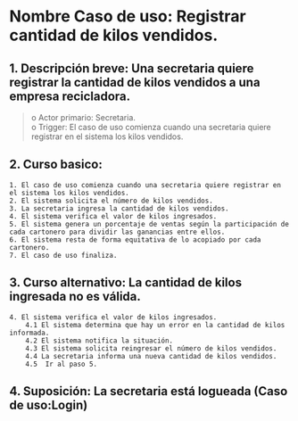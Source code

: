 # Nombre Caso de uso: Registrar cantidad de kilos vendidos.                                                                            
## 1. Descripción breve: Una secretaria quiere registrar la cantidad de kilos vendidos a una empresa recicladora.                                                                                                                                                                      
>o Actor primario: Secretaria.                                                                                                                                                                                  
>o Trigger: El caso de uso comienza cuando una secretaria quiere registrar en el sistema los kilos vendidos.                                                                                                                                                                                                        
## 2. Curso basico:                                                      

    1. El caso de uso comienza cuando una secretaria quiere registrar en el sistema los kilos vendidos.
    2. El sistema solicita el número de kilos vendidos.
    3. La secretaria ingresa la cantidad de kilos vendidos.                                                                              
    4. El sistema verifica el valor de kilos ingresados.                                               
    5. El sistema genera un porcentaje de ventas según la participación de cada cartonero para dividir las ganancias entre ellos.
    6. El sistema resta de forma equitativa de lo acopiado por cada cartonero.                                                  
    7. El caso de uso finaliza.

## 3. Curso alternativo: La cantidad de kilos ingresada no es válida.                                                                                                                             
    4. El sistema verifica el valor de kilos ingresados.
        4.1 El sistema determina que hay un error en la cantidad de kilos informada.                                                
        4.2 El sistema notifica la situación.                                                                                                            
        4.3 El sistema solicita reingresar el número de kilos vendidos.
        4.4 La secretaria informa una nueva cantidad de kilos vendidos.                                                                                  
        4.5  Ir al paso 5.                                                                                                                                                                                         
## 4. Suposición: La secretaria está logueada (Caso de uso:Login)
